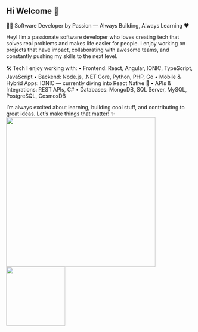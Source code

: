 ## Hi Welcome 👋

<!--
**kerkox/kerkox** is a ✨ _special_ ✨ repository because its `README.md` (this file) appears on your GitHub profile.
# Paul Cortes -->

👨‍💻 Software Developer by Passion — Always Building, Always Learning ❤

Hey! I’m a passionate software developer who loves creating tech that solves real problems and makes life easier for people. I enjoy working on projects that have impact, collaborating with awesome teams, and constantly pushing my skills to the next level.

🛠️ Tech I enjoy working with:
	•	Frontend: React, Angular, IONIC, TypeScript, JavaScript
	•	Backend: Node.js, .NET Core, Python, PHP, Go
	•	Mobile & Hybrid Apps: IONIC — currently diving into React Native 🚀
	•	APIs & Integrations: REST APIs, C#
	•	Databases: MongoDB, SQL Server, MySQL, PostgreSQL, CosmosDB

I’m always excited about learning, building cool stuff, and contributing to great ideas. Let’s make things that matter! ✨
<br>
<img src="https://github-readme-stats.vercel.app/api?username=kerkox&show_icons=true&count_private=true" width="400" height="auto"/>
<img src="https://github-readme-stats.vercel.app/api/top-langs/?username=kerkox&layout=compact&show_icons=true/" width="auto" height="158"/>
<!--
Here are some ideas to get you started:
-->
<!--
- 🔭 I’m currently working on ...
- 🌱 I’m currently learning ...
- 👯 I’m looking to collaborate on ...
- 🤔 I’m looking for help with ...
- 💬 Ask me about ...
- 📫 How to reach me: ...
- 😄 Pronouns: ...
- ⚡ Fun fact: ...

-->
